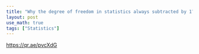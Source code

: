```yaml
---
title: "Why the degree of freedom in statistics always subtracted by 1?"
layout: post
use_math: true
tags: ["Statistics"]
---
```




https://qr.ae/pvcXdG